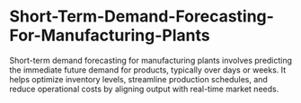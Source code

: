# Short-Term-Demand-Forecasting-For-Manufacturing-Plants
Short-term demand forecasting for manufacturing plants involves predicting the immediate future demand for products, typically over days or weeks. It helps optimize inventory levels, streamline production schedules, and reduce operational costs by aligning output with real-time market needs.
